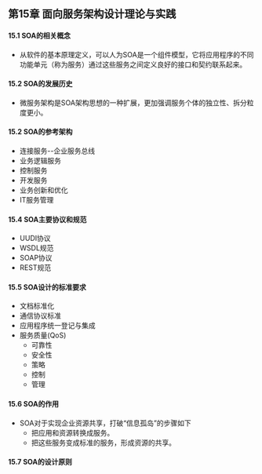 ## 第15章 面向服务架构设计理论与实践
#### 15.1 SOA的相关概念
- 从软件的基本原理定义，可以人为SOA是一个组件模型，它将应用程序的不同功能单元（称为服务）通过这些服务之间定义良好的接口和契约联系起来。
#### 15.2 SOA的发展历史
- 微服务架构是SOA架构思想的一种扩展，更加强调服务个体的独立性、拆分粒度更小。
#### 15.2 SOA的参考架构
- 连接服务--企业服务总线
- 业务逻辑服务
- 控制服务
- 开发服务
- 业务创新和优化
- IT服务管理
#### 15.4 SOA主要协议和规范
- UUDI协议
- WSDL规范
- SOAP协议
- REST规范
#### 15.5 SOA设计的标准要求
- 文档标准化
- 通信协议标准
- 应用程序统一登记与集成
- 服务质量(QoS)
	- 可靠性
	- 安全性
	- 策略
	- 控制
	- 管理
#### 15.6 SOA的作用
- SOA对于实现企业资源共享，打破“信息孤岛”的步骤如下
	- 把应用和资源转换成服务。
	- 把这些服务变成标准的服务，形成资源的共享。
#### 15.7 SOA的设计原则
